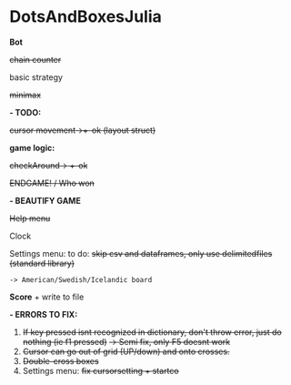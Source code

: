 # DotsAndBoxesJulia


**Bot**

~~chain counter~~

basic strategy

~~minimax~~




**- TODO:**

~~cursor movement->+-ok (layout struct)~~
  
   **game logic:** 

~~checkAround-> +-ok~~

   ~~ENDGAME! / Who won~~

**- BEAUTIFY GAME**

  ~~Help menu~~
  
  Clock
  
  Settings menu: to do: ~~skip csv and dataframes, only use delimitedfiles (standard library)~~
  
    -> American/Swedish/Icelandic board
  
  **Score** + write to file
  
  

**- ERRORS TO FIX:**
  1. ~~If key pressed isnt recognized in dictionary, don't throw error, just do nothing (ie f1 pressed)~~
    ~~-> Semi fix, only F5 doesnt work~~
  2. ~~Cursor can go out of grid (UP/down) and onto crosses.~~
  3. ~~Double-cross boxes~~
  4. Settings menu: ~~fix cursorsetting + startco~~
